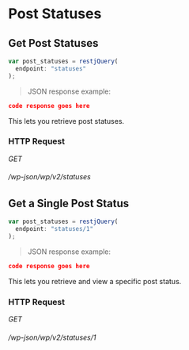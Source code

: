 # Post Statuses #

## Get Post Statuses ##

```javascript
var post_statuses = restjQuery(
  endpoint: "statuses"
);
```

> JSON response example:

```json
code response goes here
```

This lets you retrieve post statuses.

### HTTP Request ###

<div class="api-endpoint">
  <div class="endpoint-data">
    <i class="label label-get">GET</i>
    <h6>/wp-json/wp/v2/statuses</h6>
  </div>
</div>

## Get a Single Post Status ##

```javascript
var post_statuses = restjQuery(
  endpoint: "statuses/1"
);
```

> JSON response example:

```json
code response goes here
```

This lets you retrieve and view a specific post status.

### HTTP Request ###

<div class="api-endpoint">
  <div class="endpoint-data">
    <i class="label label-get">GET</i>
    <h6>/wp-json/wp/v2/statuses/1</h6>
  </div>
</div>
